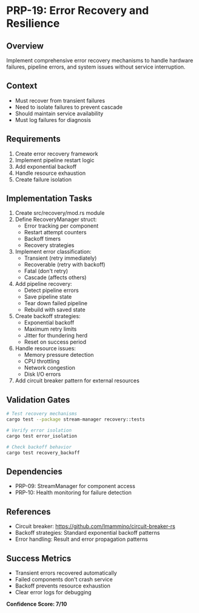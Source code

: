 # PRP-19: Error Recovery and Resilience

## Overview
Implement comprehensive error recovery mechanisms to handle hardware failures, pipeline errors, and system issues without service interruption.

## Context
- Must recover from transient failures
- Need to isolate failures to prevent cascade
- Should maintain service availability
- Must log failures for diagnosis

## Requirements
1. Create error recovery framework
2. Implement pipeline restart logic
3. Add exponential backoff
4. Handle resource exhaustion
5. Create failure isolation

## Implementation Tasks
1. Create src/recovery/mod.rs module
2. Define RecoveryManager struct:
   - Error tracking per component
   - Restart attempt counters
   - Backoff timers
   - Recovery strategies
3. Implement error classification:
   - Transient (retry immediately)
   - Recoverable (retry with backoff)
   - Fatal (don't retry)
   - Cascade (affects others)
4. Add pipeline recovery:
   - Detect pipeline errors
   - Save pipeline state
   - Tear down failed pipeline
   - Rebuild with saved state
5. Create backoff strategies:
   - Exponential backoff
   - Maximum retry limits
   - Jitter for thundering herd
   - Reset on success period
6. Handle resource issues:
   - Memory pressure detection
   - CPU throttling
   - Network congestion
   - Disk I/O errors
7. Add circuit breaker pattern for external resources

## Validation Gates
```bash
# Test recovery mechanisms
cargo test --package stream-manager recovery::tests

# Verify error isolation
cargo test error_isolation

# Check backoff behavior
cargo test recovery_backoff
```

## Dependencies
- PRP-09: StreamManager for component access
- PRP-10: Health monitoring for failure detection

## References
- Circuit breaker: https://github.com/lmammino/circuit-breaker-rs
- Backoff strategies: Standard exponential backoff patterns
- Error handling: Result and error propagation patterns

## Success Metrics
- Transient errors recovered automatically
- Failed components don't crash service
- Backoff prevents resource exhaustion
- Clear error logs for debugging

**Confidence Score: 7/10**